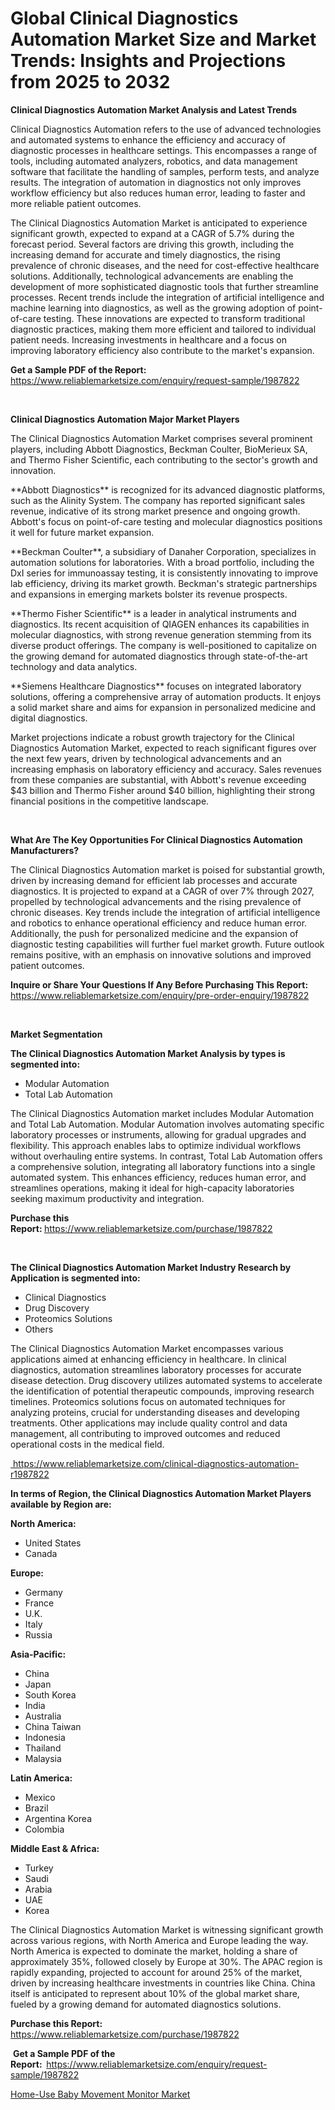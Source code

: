 <p><h1>Global Clinical Diagnostics Automation Market Size and Market Trends: Insights and Projections from 2025 to 2032</h1></p><p><strong>Clinical Diagnostics Automation Market Analysis and Latest Trends</strong></p>
<p><p>Clinical Diagnostics Automation refers to the use of advanced technologies and automated systems to enhance the efficiency and accuracy of diagnostic processes in healthcare settings. This encompasses a range of tools, including automated analyzers, robotics, and data management software that facilitate the handling of samples, perform tests, and analyze results. The integration of automation in diagnostics not only improves workflow efficiency but also reduces human error, leading to faster and more reliable patient outcomes.</p><p>The Clinical Diagnostics Automation Market is anticipated to experience significant growth, expected to expand at a CAGR of 5.7% during the forecast period. Several factors are driving this growth, including the increasing demand for accurate and timely diagnostics, the rising prevalence of chronic diseases, and the need for cost-effective healthcare solutions. Additionally, technological advancements are enabling the development of more sophisticated diagnostic tools that further streamline processes. Recent trends include the integration of artificial intelligence and machine learning into diagnostics, as well as the growing adoption of point-of-care testing. These innovations are expected to transform traditional diagnostic practices, making them more efficient and tailored to individual patient needs. Increasing investments in healthcare and a focus on improving laboratory efficiency also contribute to the market's expansion.</p></p>
<p><strong>Get a Sample PDF of the Report:&nbsp;</strong> <a href="https://www.reliablemarketsize.com/enquiry/request-sample/1987822?utm_campaign=2843&utm_medium=2&utm_source=Github&utm_content=ia&utm_term=05032025&utm_id=clinical-diagnostics-automation">https://www.reliablemarketsize.com/enquiry/request-sample/1987822</a></p>
<p>&nbsp;</p>
<p><strong>Clinical Diagnostics Automation Major Market Players</strong></p>
<p><p>The Clinical Diagnostics Automation Market comprises several prominent players, including Abbott Diagnostics, Beckman Coulter, BioMerieux SA, and Thermo Fisher Scientific, each contributing to the sector's growth and innovation.</p><p>**Abbott Diagnostics** is recognized for its advanced diagnostic platforms, such as the Alinity System. The company has reported significant sales revenue, indicative of its strong market presence and ongoing growth. Abbott's focus on point-of-care testing and molecular diagnostics positions it well for future market expansion.</p><p>**Beckman Coulter**, a subsidiary of Danaher Corporation, specializes in automation solutions for laboratories. With a broad portfolio, including the DxI series for immunoassay testing, it is consistently innovating to improve lab efficiency, driving its market growth. Beckman's strategic partnerships and expansions in emerging markets bolster its revenue prospects.</p><p>**Thermo Fisher Scientific** is a leader in analytical instruments and diagnostics. Its recent acquisition of QIAGEN enhances its capabilities in molecular diagnostics, with strong revenue generation stemming from its diverse product offerings. The company is well-positioned to capitalize on the growing demand for automated diagnostics through state-of-the-art technology and data analytics.</p><p>**Siemens Healthcare Diagnostics** focuses on integrated laboratory solutions, offering a comprehensive array of automation products. It enjoys a solid market share and aims for expansion in personalized medicine and digital diagnostics.</p><p>Market projections indicate a robust growth trajectory for the Clinical Diagnostics Automation Market, expected to reach significant figures over the next few years, driven by technological advancements and an increasing emphasis on laboratory efficiency and accuracy. Sales revenues from these companies are substantial, with Abbott's revenue exceeding $43 billion and Thermo Fisher around $40 billion, highlighting their strong financial positions in the competitive landscape.</p></p>
<p>&nbsp;</p>
<p><strong>What Are The Key Opportunities For Clinical Diagnostics Automation Manufacturers?</strong></p>
<p><p>The Clinical Diagnostics Automation market is poised for substantial growth, driven by increasing demand for efficient lab processes and accurate diagnostics. It is projected to expand at a CAGR of over 7% through 2027, propelled by technological advancements and the rising prevalence of chronic diseases. Key trends include the integration of artificial intelligence and robotics to enhance operational efficiency and reduce human error. Additionally, the push for personalized medicine and the expansion of diagnostic testing capabilities will further fuel market growth. Future outlook remains positive, with an emphasis on innovative solutions and improved patient outcomes.</p></p>
<p><strong>Inquire or Share Your Questions If Any Before Purchasing This Report:</strong> <a href="https://www.reliablemarketsize.com/enquiry/pre-order-enquiry/1987822?utm_campaign=2843&utm_medium=2&utm_source=Github&utm_content=ia&utm_term=05032025&utm_id=clinical-diagnostics-automation">https://www.reliablemarketsize.com/enquiry/pre-order-enquiry/1987822</a></p>
<p>&nbsp;</p>
<p><strong>Market Segmentation</strong></p>
<p><strong>The Clinical Diagnostics Automation Market Analysis by types is segmented into:</strong></p>
<p><ul><li>Modular Automation</li><li>Total Lab Automation</li></ul></p>
<p><p>The Clinical Diagnostics Automation market includes Modular Automation and Total Lab Automation. Modular Automation involves automating specific laboratory processes or instruments, allowing for gradual upgrades and flexibility. This approach enables labs to optimize individual workflows without overhauling entire systems. In contrast, Total Lab Automation offers a comprehensive solution, integrating all laboratory functions into a single automated system. This enhances efficiency, reduces human error, and streamlines operations, making it ideal for high-capacity laboratories seeking maximum productivity and integration.</p></p>
<p><strong>Purchase this Report:&nbsp;</strong><a href="https://www.reliablemarketsize.com/purchase/1987822?utm_campaign=2843&utm_medium=2&utm_source=Github&utm_content=ia&utm_term=05032025&utm_id=clinical-diagnostics-automation">https://www.reliablemarketsize.com/purchase/1987822</a></p>
<p>&nbsp;</p>
<p><strong>The Clinical Diagnostics Automation Market Industry Research by Application is segmented into:</strong></p>
<p><ul><li>Clinical Diagnostics</li><li>Drug Discovery</li><li>Proteomics Solutions</li><li>Others</li></ul></p>
<p><p>The Clinical Diagnostics Automation Market encompasses various applications aimed at enhancing efficiency in healthcare. In clinical diagnostics, automation streamlines laboratory processes for accurate disease detection. Drug discovery utilizes automated systems to accelerate the identification of potential therapeutic compounds, improving research timelines. Proteomics solutions focus on automated techniques for analyzing proteins, crucial for understanding diseases and developing treatments. Other applications may include quality control and data management, all contributing to improved outcomes and reduced operational costs in the medical field.</p></p>
<p><a href="https://www.reliablemarketsize.com/clinical-diagnostics-automation-r1987822?utm_campaign=2843&utm_medium=2&utm_source=Github&utm_content=ia&utm_term=05032025&utm_id=clinical-diagnostics-automation">&nbsp;https://www.reliablemarketsize.com/clinical-diagnostics-automation-r1987822</a></p>
<p><strong>In terms of Region, the Clinical Diagnostics Automation Market Players available by Region are:</strong></p>
<p>
    <p> <strong> North America: </strong>
        <ul>
            <li>United States</li>
            <li>Canada</li>
        </ul>
        </p> 
    <p> <strong> Europe: </strong>
        <ul>
            <li>Germany</li>
            <li>France</li>
            <li>U.K.</li>
            <li>Italy</li>
            <li>Russia</li>
        </ul>
        </p> 
    <p> <strong> Asia-Pacific: </strong>
        <ul>
            <li>China</li>
            <li>Japan</li>
            <li>South Korea</li>
            <li>India</li>
            <li>Australia</li>
            <li>China Taiwan</li>
            <li>Indonesia</li>
            <li>Thailand</li>
            <li>Malaysia</li>
        </ul>
        </p> 
    <p> <strong> Latin America: </strong>
        <ul>
            <li>Mexico</li>
            <li>Brazil</li>
            <li>Argentina Korea</li>
            <li>Colombia</li>
        </ul>
        </p> 
    <p> <strong> Middle East & Africa: </strong>
        <ul>
            <li>Turkey</li>
            <li>Saudi</li>
            <li>Arabia</li>
            <li>UAE</li>
            <li>Korea</li>
        </ul>
    </p>
    </p>
<p><p>The Clinical Diagnostics Automation Market is witnessing significant growth across various regions, with North America and Europe leading the way. North America is expected to dominate the market, holding a share of approximately 35%, followed closely by Europe at 30%. The APAC region is rapidly expanding, projected to account for around 25% of the market, driven by increasing healthcare investments in countries like China. China itself is anticipated to represent about 10% of the global market share, fueled by a growing demand for automated diagnostics solutions.</p></p>
<p><strong>Purchase this Report: </strong><a href="https://www.reliablemarketsize.com/purchase/1987822?utm_campaign=2843&utm_medium=2&utm_source=Github&utm_content=ia&utm_term=05032025&utm_id=clinical-diagnostics-automation">https://www.reliablemarketsize.com/purchase/1987822</a></p>
<p>&nbsp;<strong>Get a Sample PDF of the Report:&nbsp;&nbsp;</strong><a href="https://www.reliablemarketsize.com/enquiry/request-sample/1987822?utm_campaign=2843&utm_medium=2&utm_source=Github&utm_content=ia&utm_term=05032025&utm_id=clinical-diagnostics-automation">https://www.reliablemarketsize.com/enquiry/request-sample/1987822</a></p>
<p><strong></strong></p>
<p><p><a href="https://github.com/abedlagagica4/Market-Research-Report-List-1/blob/main/home-use-baby-movement-monitor-market.md?utm_campaign=2843&utm_medium=2&utm_source=Github&utm_content=ia&utm_term=05032025&utm_id=clinical-diagnostics-automation">Home-Use Baby Movement Monitor Market</a></p></p>